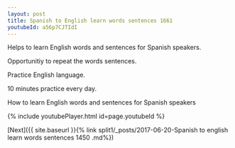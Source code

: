 ```yaml
---
layout: post
title: Spanish to English learn words sentences 1661 
youtubeId: a56p7CJTIdI
---
```

 
 
Helps to learn English words and sentences for Spanish speakers.

Opportunitiy to repeat the words sentences. 

Practice English language. 
 
10 minutes practice every day. 
 
How to learn English words and sentences for Spanish speakers 
 
{% include youtubePlayer.html id=page.youtubeId %}
 
 
[Next]({{ site.baseurl }}{% link  split1/_posts/2017-06-20-Spanish to english learn words sentences 1450 .md%})
 
